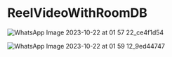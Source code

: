 # ReelVideoWithRoomDB


![WhatsApp Image 2023-10-22 at 01 57 22_ce4f1d54](https://github.com/aslamrathore9/ReelVideoWithRoomDB/assets/63500912/22372e3c-08c6-4a7b-aeeb-3d5b14d06887)



![WhatsApp Image 2023-10-22 at 01 59 12_9ed44747](https://github.com/aslamrathore9/ReelVideoWithRoomDB/assets/63500912/8ea0bef3-79b2-4dbc-b648-710f67834947)
